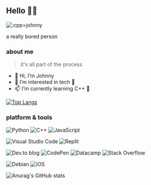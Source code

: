 ## Hello 👋👋


<img src="https://count.getloli.com/get/@:cpp-johnny" alt=":cpp=johnny" /> 

a really bored person 


### about me
> it's all part of the process 

- 👋 Hi, I’m Johnny
- 👀 I’m interested in tech 👀
- 📫 I’m currently learning C++ 🥲

[![Top Langs](https://github-readme-stats.vercel.app/api/top-langs/?username=cpp-johnny)](https://github.com/anuraghazra/github-readme-stats)


### platform & tools
![Python](https://img.shields.io/badge/python-3670A0?style=for-the-badge&logo=python&logoColor=ffdd54)
![C++](https://img.shields.io/badge/c++-%2300599C.svg?style=for-the-badge&logo=c%2B%2B&logoColor=white)
![JavaScript](https://img.shields.io/badge/javascript-%23323330.svg?style=for-the-badge&logo=javascript&logoColor=%23F7DF1E)


![Visual Studio Code](https://img.shields.io/badge/Visual%20Studio%20Code-0078d7.svg?style=for-the-badge&logo=visual-studio-code&logoColor=white)
![Replit](https://img.shields.io/badge/Replit-DD1200?style=for-the-badge&logo=Replit&logoColor=white)


![Dev.to blog](https://img.shields.io/badge/dev.to-0A0A0A?style=for-the-badge&logo=dev.to&logoColor=white)
![CodePen](https://img.shields.io/badge/Codepen-000000?style=for-the-badge&logo=codepen&logoColor=white)
![Datacamp](https://img.shields.io/badge/Datacamp-05192D?style=for-the-badge&logo=datacamp&logoColor=03E860)
![Stack Overflow](https://img.shields.io/badge/-Stackoverflow-FE7A16?style=for-the-badge&logo=stack-overflow&logoColor=white)


![Debian](https://img.shields.io/badge/Debian-D70A53?style=for-the-badge&logo=debian&logoColor=white)
![iOS](https://img.shields.io/badge/iOS-000000?style=for-the-badge&logo=ios&logoColor=white)

![Anurag's GitHub stats](https://github-readme-stats.vercel.app/api?username=cpp-johnny&show_icons=true) 




